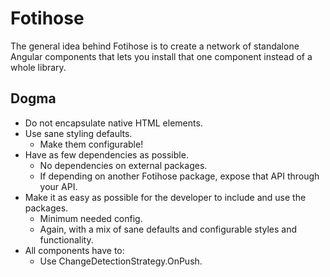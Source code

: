 # Fotihose

The general idea behind Fotihose is to create a network of standalone Angular components that lets you install that one component instead of a whole library.

## Dogma
- Do not encapsulate native HTML elements.
- Use sane styling defaults.
  - Make them configurable!
- Have as few dependencies as possible.
  - No dependencies on external packages.
  - If depending on another Fotihose package, expose that API through your API.
- Make it as easy as possible for the developer to include and use the packages.
  - Minimum needed config.
  - Again, with a mix of sane defaults and configurable styles and functionality.
- All components have to:
  - Use ChangeDetectionStrategy.OnPush.
